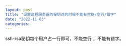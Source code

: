 ```yaml
---
layout: post
title: "设置远程服务器的秘钥对的时候不能有空格/空行/错字"
date: "2022-11-03"
categories: 
---
```

<p>ssh-rsa秘钥每个用户占一行即可，不能空行 ，不能有错字。</p>

